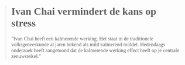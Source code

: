 ><h1 style="font-family:papyrus">Ivan Chai vermindert de kans op stress</h1 style="font-family:lato">
>
><p style="font-family:papyrus">"Ivan Chai heeft een kalmerende werking. Het staat in de traditionele volksgeneeskunde al jaren bekend als mild kalmerend middel. Hedendaags onderzoek heeft aangetoond dat de kalmerende werking effect heeft op je centrale zenuwstelsel."</p>
